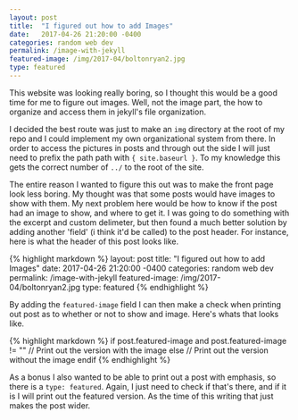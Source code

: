 ```yaml
---
layout: post
title:  "I figured out how to add Images"
date:   2017-04-26 21:20:00 -0400
categories: random web dev
permalink: /image-with-jekyll
featured-image: /img/2017-04/boltonryan2.jpg
type: featured
---
```


This website was looking really boring, so I thought this would be a good time
for me to figure out images. Well, not the image part, the how to organize and
access them in jekyll's file organization.

I decided the best route was just to make an `img` directory at the root of my
repo and I could implement my own organizational system from there. In order to
access the pictures in posts and through out the side I will just need to prefix
the path path with `{ site.baseurl }`. To my knowledge this gets the correct number
of `../` to the root of the site.

The entire reason I wanted to figure this out was to make the front page look less
boring. My thought was that some posts would have images to show with them. My next
problem here would be how to know if the post had an image to show, and where to
get it. I was going to do something with the excerpt and custom delimeter, but then
found a much better solution by adding another 'field' (i think it'd be called) to
the post header. For instance, here is what the header of this post looks like.

{% highlight markdown %}
layout: post
title:  "I figured out how to add Images"
date:   2017-04-26 21:20:00 -0400
categories: random web dev
permalink: /image-with-jekyll
featured-image: /img/2017-04/boltonryan2.jpg
type: featured
{% endhighlight %}

By adding the `featured-image` field I can then make a check when printing out post
as to whether or not to show and image. Here's whats that looks like.

{% highlight markdown %}
if post.featured-image and post.featured-image != ""
  // Print out the version with the image
else
  // Print out the version without the image
endif
{% endhighlight %}

As a bonus I also wanted to be able to print out a post with emphasis, so there is
a `type: featured`. Again, I just need to check if that's there, and if it is
I will print out the featured version. As the time of this writing that just makes
the post wider.
